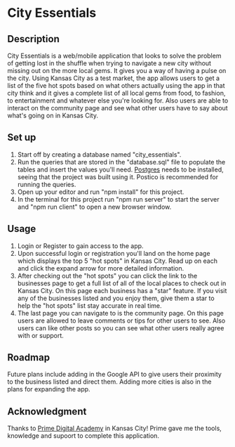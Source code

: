 # City Essentials

## Description
City Essentials is a web/mobile application that looks to solve the problem of getting lost in the shuffle when trying to navigate a new city without missing out on the more local gems. It gives you a way of having a pulse on the city. Using Kansas City as a test market, the app allows users to get a list of the five hot spots based on what others actually using the app in that city think and it gives a complete list of all local gems from food, to fashion, to entertainment and whatever else you're looking for. Also users are able to interact on the community page and see what other users have to say about what's going on in Kansas City.

## Set up
1. Start off by creating a database named "city_essentials".
2. Run the queries that are stored in the "database.sql" file to populate the tables and insert the values you'll need. [Postgres](https://www.postgresql.org/download/) needs to be installed, seeing that the project was built using it. Postico is recommended for running the queries.
3. Open up your editor and run "npm install" for this project.
4. In the terminal for this project run "npm run server" to start the server and "npm run client" to open a new browser window.

## Usage
1. Login or Register to gain access to the app.
2. Upon successful login or registration you'll land on the home page which displays the top 5 "hot spots" in Kansas City. Read up on each and click the expand arrow for more detailed information.
3. After checking out the "hot spots" you can click the link to the businesses page to get a full list of all of the local places to check out in Kansas City. On this page each business has a "star" feature. If you visit any of the businesses listed and you enjoy them, give them a star to help the "hot spots" list stay accurate in real time.
4. The last page you can navigate to is the community page. On this page users are allowed to leave comments or tips for other users to see. Also users can like other posts so you can see what other users really agree with or support.

## Roadmap
Future plans include adding in the Google API to give users their proximity to the business listed and direct them. Adding more cities is also in the plans for expanding the app.

## Acknowledgment
Thanks to [Prime Digital Academy](www.primeacademy.io) in Kansas City! Prime gave me the tools, knowledge and supoort to complete this application.